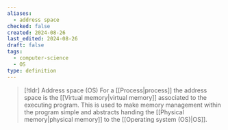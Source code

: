 ```yaml
---
aliases:
  - address space
checked: false
created: 2024-08-26
last_edited: 2024-08-26
draft: false
tags:
  - computer-science
  - OS
type: definition
---
```

>[!tldr] Address space (OS)
>For a [[Process|process]] the address space is the [[Virtual memory|virtual memory]] associated to the executing program. This is used to make memory management within the program simple and abstracts handing the [[Physical memory|physical memory]] to the [[Operating system (OS)|OS]].

